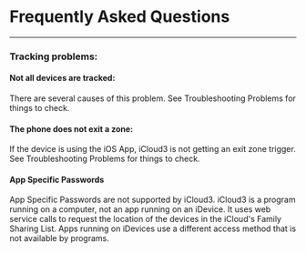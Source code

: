 # Frequently Asked Questions

------

### Tracking problems:

#### Not all devices are tracked:

There are several causes of this problem. See Troubleshooting Problems for things to check.



#### The phone does not exit a zone:

If the device is using the iOS App, iCloud3 is not getting an exit zone trigger. See Troubleshooting Problems for things to check.



#### App Specific Passwords 
App Specific Passwords are not supported by iCloud3. iCloud3 is a program running on a computer, not an app running on an iDevice. It uses web service calls to request the location of the devices in the iCloud's Family Sharing List. Apps running on iDevices use a different access method that is not available by programs.